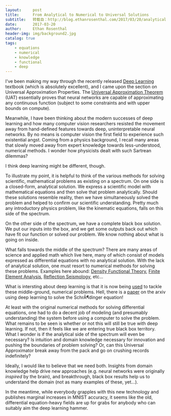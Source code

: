```yaml
---
layout:     post
title:      From Analytical to Numerical to Universal Solutions
subtitle:   转载自：http://blog.ethanrosenthal.com/2017/03/20/analytical-numerical-universal/
date:       2017-03-20
author:     Ethan Rosenthal
header-img: img/background2.jpg
catalog: true
tags:
    - equations
    - numerical
    - knowledge
    - functional
    - deep
---
```


I've been making my way through the recently released [Deep Learning](http://www.deeplearningbook.org/) textbook (which is absolutely excellent), and I came upon the section on Universal Approximation Properties. The [Universal Approximation Theorem](https://en.wikipedia.org/wiki/Universal_approximation_theorem) (UAT) essentially proves that neural networks are capable of approximating any continuous function (subject to some constraints and with upper bounds on compute).

Meanwhile, I have been thinking about the modern successes of deep learning and how many computer vision researchers resisted the movement away from hand-defined features towards deep, uninterpretable neural networks. By no means is computer vision the first field to experience such existential angst. Coming from a physics background, I recall many areas that slowly moved away from expert knowledge towards less-understood, numerical methods. I wonder how physicists dealt with such Sartrean dilemmas?

I think deep learning might be different, though.

To illustrate my point, it is helpful to think of the various methods for solving scientific, mathematical problems as existing on a spectrum. On one side is a closed-form, analytical solution. We express a scientific model with mathematical equations and then solve that problem analytically. Should these solutions resemble reality, then we have simultaneously solved the problem and helped to confirm our scientific understanding. Pretty much any introductory physics problem, like the kinematic equations, falls on this side of the spectrum.

On the other side of the spectrum, we have a complete black box solution. We put our inputs into the box, and we get some outputs back out which have fit our function or solved our problem. We know nothing about what is going on inside.

What falls towards the middle of the spectrum? There are many areas of science and applied math which live here, many of which consist of models expressed as differential equations with no analytical solution. With the lack of analytical solution, one must resort to numerical methods for solving these problems. Examples here abound: [Density Functional Theory](https://en.wikipedia.org/wiki/Density_functional_theory), [Finite Element Analysis](https://en.wikipedia.org/wiki/Finite_element_method), [Reflection Seismology](https://en.wikipedia.org/wiki/Reflection_seismology), etc...

What is intersting about deep learning is that it is now being [used](http://www.nature.com/nphys/journal/vaop/ncurrent/full/nphys4053.html) to tackle these middle-ground, numerical problems. Hell, there is a [paper](https://arxiv.org/abs/1702.01361) on the arxiv using deep learning to solve the SchrÃ¶dinger equation! 

At least with the original numerical methods for solving differential equations, one had to do a decent job of modeling (and presumably understanding) the system before using a computer to solve the problem. What remains to be seen is whether or not this will still be true with deep learning. If not, then it feels like we are entering true black box territory. What I wonder is if the analytical side of the spectrum will even be necessary? Is intuition and domain knowledge necessary for innovation and pushing the boundaries of problem solving? Or, can this Universal Approximator break away from the pack and go on crushing records indefinitely?

Ideally, I would like to believe that we need both. Insights from domain knowledge help drive new approaches (e.g. neural networks were originally *inspired* by the brain), and breakthrough, black box results help us to understand the domain (not as many examples of these, yet...).

In the meantime, while everybody grapples with this new technology and publishes marginal increases in MNIST accuracy, it seems like the old, differential equation-heavy fields are up for grabs for anybody who can suitably aim the deep learning hammer.
